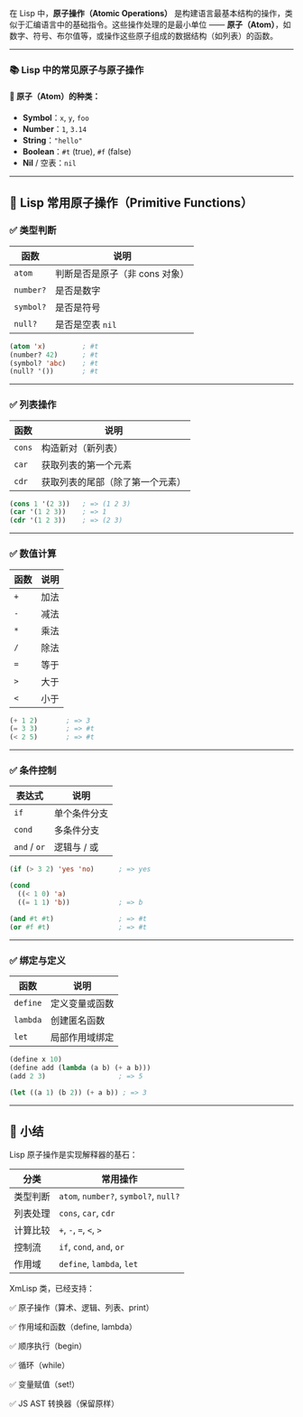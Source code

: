 在 Lisp 中，**原子操作（Atomic Operations）** 是构建语言最基本结构的操作，类似于汇编语言中的基础指令。这些操作处理的是最小单位 —— **原子（Atom）**，如数字、符号、布尔值等，或操作这些原子组成的数据结构（如列表）的函数。

---

### 📚 Lisp 中的常见原子与原子操作

#### 🧱 原子（Atom）的种类：

* **Symbol**：`x`, `y`, `foo`
* **Number**：`1`, `3.14`
* **String**：`"hello"`
* **Boolean**：`#t` (true), `#f` (false)
* **Nil** / 空表：`nil`

---

## 🔧 Lisp 常用原子操作（Primitive Functions）

### ✅ 类型判断

| 函数        | 说明                 |
| --------- | ------------------ |
| `atom`    | 判断是否是原子（非 cons 对象） |
| `number?` | 是否是数字              |
| `symbol?` | 是否是符号              |
| `null?`   | 是否是空表 `nil`        |

```lisp
(atom 'x)         ; #t
(number? 42)      ; #t
(symbol? 'abc)    ; #t
(null? '())       ; #t
```

---

### ✅ 列表操作

| 函数     | 说明               |
| ------ | ---------------- |
| `cons` | 构造新对（新列表）        |
| `car`  | 获取列表的第一个元素       |
| `cdr`  | 获取列表的尾部（除了第一个元素） |

```lisp
(cons 1 '(2 3))   ; => (1 2 3)
(car '(1 2 3))    ; => 1
(cdr '(1 2 3))    ; => (2 3)
```

---

### ✅ 数值计算

| 函数  | 说明 |
| --- | -- |
| `+` | 加法 |
| `-` | 减法 |
| `*` | 乘法 |
| `/` | 除法 |
| `=` | 等于 |
| `>` | 大于 |
| `<` | 小于 |

```lisp
(+ 1 2)       ; => 3
(= 3 3)       ; => #t
(< 2 5)       ; => #t
```

---

### ✅ 条件控制

| 表达式          | 说明      |
| ------------ | ------- |
| `if`         | 单个条件分支  |
| `cond`       | 多条件分支   |
| `and` / `or` | 逻辑与 / 或 |

```lisp
(if (> 3 2) 'yes 'no)      ; => yes

(cond
  ((< 1 0) 'a)
  ((= 1 1) 'b))            ; => b

(and #t #t)                ; => #t
(or #f #t)                 ; => #t
```

---

### ✅ 绑定与定义

| 函数       | 说明      |
| -------- | ------- |
| `define` | 定义变量或函数 |
| `lambda` | 创建匿名函数  |
| `let`    | 局部作用域绑定 |

```lisp
(define x 10)
(define add (lambda (a b) (+ a b)))
(add 2 3)                  ; => 5

(let ((a 1) (b 2)) (+ a b)) ; => 3
```

---

## 🚀 小结

Lisp 原子操作是实现解释器的基石：

| 分类   | 常用操作                                  |
| ---- | ------------------------------------- |
| 类型判断 | `atom`, `number?`, `symbol?`, `null?` |
| 列表处理 | `cons`, `car`, `cdr`                  |
| 计算比较 | `+`, `-`, `=`, `<`, `>`               |
| 控制流  | `if`, `cond`, `and`, `or`             |
| 作用域  | `define`, `lambda`, `let`             |

XmLisp 类，已经支持：

✅ 原子操作（算术、逻辑、列表、print）

✅ 作用域和函数（define, lambda）

✅ 顺序执行（begin）

✅ 循环（while）

✅ 变量赋值（set!）

✅ JS AST 转换器（保留原样）